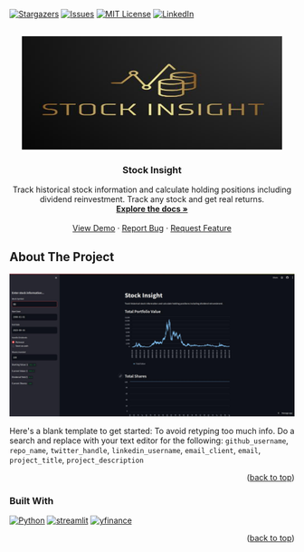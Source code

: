 <a name="readme-top"></a>

<!-- PROJECT SHIELDS -->
[![Stargazers][stars-shield]][stars-url]
[![Issues][issues-shield]][issues-url]
[![MIT License][license-shield]][license-url]
[![LinkedIn][linkedin-shield]][linkedin-url]



<!-- PROJECT LOGO -->
<br />
<div align="center">
  <a href="https://github.com/r-oc/stock-insight">
    <img src="images/full_logo.jpg" alt="Logo" width="460" height="200">
  </a>

<h3 align="center">Stock Insight</h3>

  <p align="center">
    Track historical stock information and calculate holding positions including dividend reinvestment. Track any stock and get real returns.  
    <br />
    <a href="https://github.com/r-oc/stock-insight"><strong>Explore the docs »</strong></a>
    <br />
    <br />
    <a href="https://github.com/r-oc/stock-insight">View Demo</a>
    ·
    <a href="https://github.com/r-oc/stock-insight/issues">Report Bug</a>
    ·
    <a href="https://github.com/r-oc/stock-insight/issues">Request Feature</a>
  </p>
</div>

<!-- ABOUT THE PROJECT -->
## About The Project

[![Stock Insight Screen Shot][product-screenshot]](stocki.streamlit.app)

Here's a blank template to get started: To avoid retyping too much info. Do a search and replace with your text editor for the following: `github_username`, `repo_name`, `twitter_handle`, `linkedin_username`, `email_client`, `email`, `project_title`, `project_description`

<p align="right">(<a href="#readme-top">back to top</a>)</p>

### Built With 
[![Python][Python]][Python-url]
[![streamlit][streamlit]][streamlit-url]
[![yfinance][yfinance]][yfinance-url]

<p align="right">(<a href="#readme-top">back to top</a>)</p>


<!-- MARKDOWN LINKS & IMAGES -->
<!-- https://www.markdownguide.org/basic-syntax/#reference-style-links -->
[contributors-shield]: https://img.shields.io/github/contributors/r-oc/stock-insight.svg?style=for-the-badge
[contributors-url]: https://github.com/r-oc/stock-insight/graphs/contributors
[forks-shield]: https://img.shields.io/github/forks/r-oc/stock-insight.svg?style=for-the-badge
[forks-url]: https://github.com/r-oc/stock-insight/network/members
[stars-shield]: https://img.shields.io/github/stars/r-oc/stock-insight.svg?style=for-the-badge
[stars-url]: https://github.com/r-oc/stock-insight/stargazers
[issues-shield]: https://img.shields.io/github/issues/r-oc/stock-insight.svg?style=for-the-badge
[issues-url]: https://github.com/r-oc/stock-insight/issues
[license-shield]: https://img.shields.io/github/license/r-oc/stock-insight.svg?style=for-the-badge
[license-url]: https://github.com/r-oc/stock-insight/blob/master/LICENSE.txt
[linkedin-shield]: https://img.shields.io/badge/-LinkedIn-black.svg?style=for-the-badge&logo=linkedin&colorB=555
[linkedin-url]: https://linkedin.com/in/r-oc
[product-screenshot]: images/stock_insight.jpg
[Python]: https://img.shields.io/badge/Python-ffd343?style=for-the-badge&logo=python&logoColor=black
[Python-url]: https://python.org
[yfinance]: https://img.shields.io/badge/yfinance-50C878?style=for-the-badge&logo=yahoo&logoColor=white
[yfinance-url]: https://pypi.org/project/yfinance/
[streamlit]: https://img.shields.io/badge/streamlit-FF3131?style=for-the-badge&logo=streamlit&logoColor=white
[streamlit-url]: https://streamlit.io/
